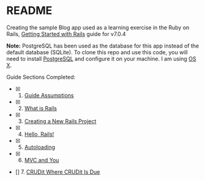 # README

Creating the sample Blog app used as a learning exercise in the  Ruby on Rails, [Getting Started with Rails](https://guides.rubyonrails.org/getting_started.html) guide for v7.0.4

**Note:** PostgreSQL has been used as the database for this app instead of the default database (SQLite). To clone this repo and use this code, you will need to install [PostgreSQL](https://www.postgresql.org/download/) and configure it on your machine. I am using [OS X](https://www.digitalocean.com/community/tutorials/how-to-use-postgresql-with-your-ruby-on-rails-application-on-macos).

Guide Sections Completed:

- [x] 1. [Guide Assumptions](https://guides.rubyonrails.org/getting_started.html#guide-assumptions)
- [x] 2. [What is Rails](https://guides.rubyonrails.org/getting_started.html#what-is-rails-questionmark)
- [x] 3. [Creating a New Rails Project](https://guides.rubyonrails.org/getting_started.html#creating-a-new-rails-project)
- [x] 4. [Hello, Rails!](https://guides.rubyonrails.org/getting_started.html#hello-rails-bang)
- [x] 5. [Autoloading](https://guides.rubyonrails.org/getting_started.html#autoloading)
- [x] 6. [MVC and You](https://guides.rubyonrails.org/getting_started.html#mvc-and-you)
- [] 7. [CRUDit Where CRUDit Is Due](https://guides.rubyonrails.org/getting_started.html#crudit-where-crudit-is-due)